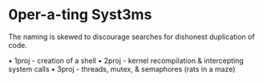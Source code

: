 # 0per-a-ting Syst3ms

The naming is skewed to discourage searches for dishonest duplication of code.

• 1proj - creation of a shell
• 2proj - kernel recompilation & intercepting system calls
• 3proj - threads, mutex, & semaphores (rats in a maze)
